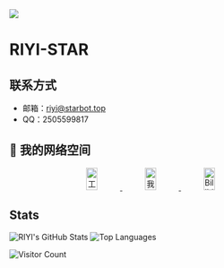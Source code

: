

<img src="img/bg.gif">

# RIYI-STAR


## 联系方式

- 邮箱：<riyi@starbot.top>
- QQ：2505599817

## 🚀 我的网络空间

<p align="center">
  <a href="https://starbot.top" target="_blank">
    <img src="https://img.shields.io/badge/工作室官网-4285F4?style=flat-square&logo=google-chrome&logoColor=white" style="width: 20%;height: 40px" alt="工作室官网"/>
  </a>
  <a href="https://blog-riyi.pages.dev" target="_blank">
    <img src="https://img.shields.io/badge/我的博客-FF5722?style=flat-square&logo=ghost&logoColor=white" style="width: 20%;height: 40px" alt="我的博客"/>
  </a>
  <a href="https://space.bilibili.com/541864556" target="_blank">
    <img src="https://img.shields.io/badge/B站-00A1D6?style=flat-square&logo=bilibili&logoColor=white" style="width: 20%;height: 40px" alt="Bilibili"/>
  </a>
  <!-- <a href="https://youtube.com/你的频道" target="_blank">
    <img src="https://img.shields.io/badge/YouTube-FF0000?style=flat-square&logo=youtube&logoColor=white" style="width: 20%;height: 40px" alt="YouTube"/>
  </a> -->
</p>

## Stats
![RIYI's GitHub Stats](https://github-readme-stats.vercel.app/api?username=RIYI-STAR&show_icons=true&count_private=true&hide_title=true)
![Top Languages](https://github-readme-stats.vercel.app/api/top-langs/?username=RIYI-STAR&layout=compact)

![Visitor Count](https://profile-counter.glitch.me/RIYI-STAR/count.svg)



